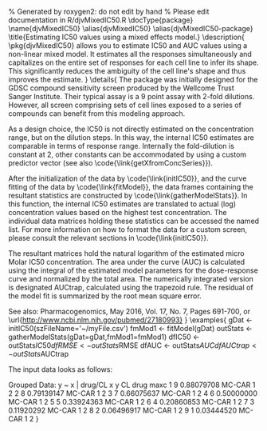 % Generated by roxygen2: do not edit by hand
% Please edit documentation in R/djvMixedIC50.R
\docType{package}
\name{djvMixedIC50}
\alias{djvMixedIC50}
\alias{djvMixedIC50-package}
\title{Estimating IC50 values using a mixed effects model.}
\description{
\pkg{djvMixedIC50} allows you to estimate IC50 and AUC values using a non-linear mixed model. It estimates all the responses simultaneously and capitalizes on the entire set of responses for each cell line to infer its shape. This significantly reduces the ambiguity of the cell line's shape and thus improves the estimate.
}
\details{
The package was initially designed for the GDSC compound sensitivity screen produced by the Wellcome Trust Sanger Institute. Their typical assay is a 9 point assay with 2-fold dilutions. However, all screen comprising sets of cell lines exposed to a series of compounds can benefit from this modeling approach.

As a design choice, the IC50 is not directly estimated on the concentration range, but on the dilution steps. In this way, the internal IC50 estimates are comparable in terms of response range. Internally the fold-dilution is constant at 2, other constants can be accommodated by using a custom predictor vector (see also \code{\link{getXfromConcSeries}}).

After the initialization of the data by \code{\link{initIC50}}, and the curve fitting of the data by \code{\link{fitModel}}, the data frames containing the resultant statistics are constructed by \code{\link{gatherModelStats}}. In this function, the internal IC50 estimates are translated to actual (log) concentration values based on the highest test concentration. The individual data matrices holding these statistics can be accessed the named list. For more information on how to format the data for a custom screen, please consult the relevant sections in \code{\link{initIC50}}.

The resultant matrices hold the natural logarithm of the estimated micro Molar IC50 concentration. The area under the curve (AUC) is calculated using the integral of the estimated model parameters for the dose-response curve and normalized by the total area. The numerically integrated version is designated AUCtrap, calculated using the trapezoid rule. The residual of the model fit is summarized by the root mean square error.

See also: Pharmacogenomics, May 2016, Vol. 17, No. 7, Pages 691-700, or \url{http://www.ncbi.nlm.nih.gov/pubmed/27180993}
}
\examples{
gDat      <- initIC50(szFileName='~/myFile.csv')
fmMod1    <- fitModel(gDat)
outStats  <- gatherModelStats(gDat=gDat,fmMod1=fmMod1)
dfIC50    <- outStats$IC50
dfRMSE    <- outStats$RMSE
dfAUC     <- outStats$AUC
dfAUCtrap <- outStats$AUCtrap

The input data looks as follows:

Grouped Data: y ~ x | drug/CL
  x          y     CL drug maxc
1 9 0.88079708 MC-CAR    1    2
2 8 0.79139147 MC-CAR    1    2
3 7 0.66075637 MC-CAR    1    2
4 6 0.50000000 MC-CAR    1    2
5 5 0.33924363 MC-CAR    1    2
6 4 0.20860853 MC-CAR    1    2
7 3 0.11920292 MC-CAR    1    2
8 2 0.06496917 MC-CAR    1    2
9 1 0.03444520 MC-CAR    1    2
}
